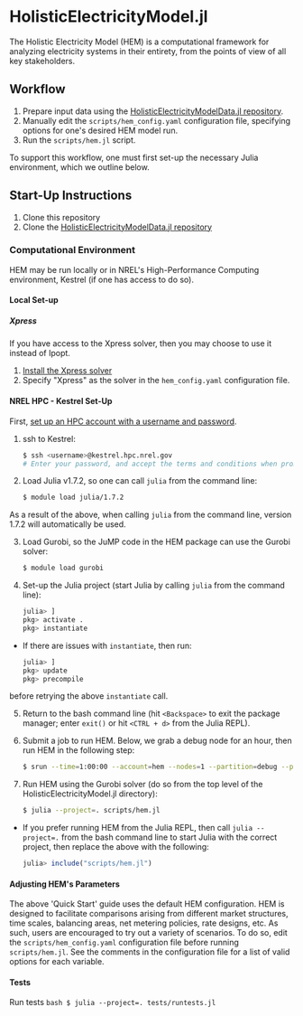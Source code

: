 # HolisticElectricityModel.jl

The Holistic Electricity Model (HEM) is a computational framework for analyzing electricity systems in their entirety, from the points of view of all key stakeholders.

## Workflow

1. Prepare input data using the [HolisticElectricityModelData.jl repository](https://github.nrel.gov/HEM/HolisticElectricityModelData.jl).
2. Manually edit the `scripts/hem_config.yaml` configuration file, specifying options for one's desired HEM model run.
3. Run the `scripts/hem.jl` script.

To support this workflow, one must first set-up the necessary Julia environment, which we outline below.

## Start-Up Instructions

1. Clone this repository
2. Clone the [HolisticElectricityModelData.jl repository](https://github.nrel.gov/HEM/HolisticElectricityModelData.jl)

### Computational Environment
HEM may be run locally or in NREL's High-Performance Computing environment, Kestrel (if one has access to do so).

#### Local Set-up
##### Xpress
If you have access to the Xpress solver, then you may choose to use it instead of Ipopt.
1. [Install the Xpress solver](https://github.nrel.gov/dcutler/fico-xpress)
2. Specify "Xpress" as the solver in the `hem_config.yaml` configuration file.

#### NREL HPC - Kestrel Set-Up
First, [set up an HPC account with a username and password](https://www.nrel.gov/hpc/user-accounts.html).

1. ssh to Kestrel:
    ```bash
    $ ssh <username>@kestrel.hpc.nrel.gov
    # Enter your password, and accept the terms and conditions when prompted to do so.
    ```

2. Load Julia v1.7.2, so one can call `julia` from the command line:
    ```bash
    $ module load julia/1.7.2
    ```
As a result of the above, when calling `julia` from the command line, version 1.7.2 will automatically be used.

3. Load Gurobi, so the JuMP code in the HEM package can use the Gurobi solver:
    ```bash
    $ module load gurobi
    ```

4. Set-up the Julia project (start Julia by calling `julia` from the command line):
    ```julia
    julia> ]
    pkg> activate .
    pkg> instantiate
    ```

- If there are issues with `instantiate`, then run:
    ```julia
    julia> ]
    pkg> update
    pkg> precompile
    ```
before retrying the above `instantiate` call.

5. Return to the bash command line (hit `<Backspace>` to exit the package manager; enter `exit()` or hit `<CTRL + d>` from the Julia REPL).

6. Submit a job to run HEM. Below, we grab a debug node for an hour, then run HEM in the following step:
    ```bash
    $ srun --time=1:00:00 --account=hem --nodes=1 --partition=debug --pty $SHELL
    ```

7. Run HEM using the Gurobi solver (do so from the top level of the HolisticElectricityModel.jl directory):
    ```bash
    $ julia --project=. scripts/hem.jl
    ```
- If you prefer running HEM from the Julia REPL, then call `julia --project=.` from the bash command line to start Julia with the correct project, then replace the above with the following:
    ```julia
    julia> include("scripts/hem.jl")
    ```

#### Adjusting HEM's Parameters
The above 'Quick Start' guide uses the default HEM configuration. HEM is designed to facilitate comparisons arising from different market structures, time scales, balancing areas, net metering policies, rate designs, etc. As such, users are encouraged to try out a variety of scenarios. To do so, edit the `scripts/hem_config.yaml` configuration file before running `scripts/hem.jl`. See the comments in the configuration file for a list of valid options for each variable.

#### Tests
Run tests
    ```bash
    $ julia --project=. tests/runtests.jl
    ```